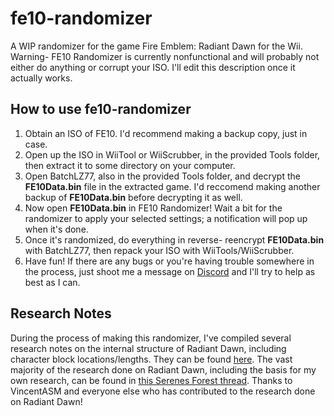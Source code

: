 # fe10-randomizer
A WIP randomizer for the game Fire Emblem: Radiant Dawn for the Wii. Warning- FE10 Randomizer is currently nonfunctional and will probably not either do anything or corrupt your ISO. I'll edit this description once it actually works.

## How to use fe10-randomizer
1. Obtain an ISO of FE10. I'd recommend making a backup copy, just in case.
2. Open up the ISO in WiiTool or WiiScrubber, in the provided Tools folder, then extract it to some directory on your computer.
3. Open BatchLZ77, also in the provided Tools folder, and decrypt the **FE10Data.bin** file in the extracted game. I'd reccomend making another backup of **FE10Data.bin** before decrypting it as well.
4. Now open **FE10Data.bin** in FE10 Randomizer! Wait a bit for the randomizer to apply your selected settings; a notification will pop up when it's done.
5. Once it's randomized, do everything in reverse- reencrypt **FE10Data.bin** with BatchLZ77, then repack your ISO with WiiTools/WiiScrubber.
6. Have fun! If there are any bugs or you're having trouble somewhere in the process, just shoot me a message on [Discord](https://discord.gg/KJVZWtn) and I'll try to help as best as I can.

## Research Notes
During the process of making this randomizer, I've compiled several research notes on the internal structure of Radiant Dawn, including character block locations/lengths. They can be found [here](https://docs.google.com/spreadsheets/d/1SB0EZSW0u7tHKTgQv-fEJFDxgORcouMdmTTc9lZ0DHk/edit#gid=0).
The vast majority of the research done on Radiant Dawn, including the basis for my own research, can be found in [this Serenes Forest thread](https://serenesforest.net/forums/index.php?/topic/18280-fe10-radiant-dawn-hacking-notes/). Thanks to VincentASM and everyone else who has contributed to the research done on Radiant Dawn!
